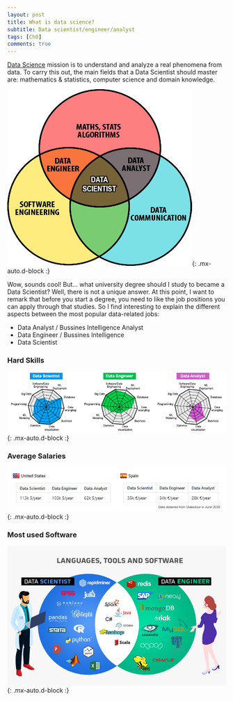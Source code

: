 ```yaml
---
layout: post
title: What is data science?
subtitle: Data scientist/engineer/analyst
tags: [Ch0]
comments: true
---
```


[Data Science](https://en.wikipedia.org/wiki/Data_science) mission is to understand and analyze a real phenomena from data. To carry this out, the main fields that a Data Scientist should master are: mathematics & statistics, computer science and domain knowledge.

![Salaries difference](/assets/img/difference-between-ds-de-da-0.jpg){: .mx-auto.d-block :}

Wow, sounds cool! But... what university degree should I study to became a Data Scientist? Well, there is not a unique answer. At this point, I want to remark that before you start a degree, you need to like the job positions you can apply through that studies. So I find interesting to explain the different aspects between the most popular data-related jobs: 

* Data Analyst / Bussines Intelligence Analyst
* Data Engineer / Bussines Intelligence 
* Data Scientist

### Hard Skills
![Salaries difference](/assets/img/difference-between-ds-de-da-1.jpg){: .mx-auto.d-block :}

### Average Salaries
![Salaries difference](/assets/img/difference-between-ds-de-da-2.jpg){: .mx-auto.d-block :}

### Most used Software 
![Software difference](/assets/img/difference-between-ds-de-da-3.jpg){: .mx-auto.d-block :}
